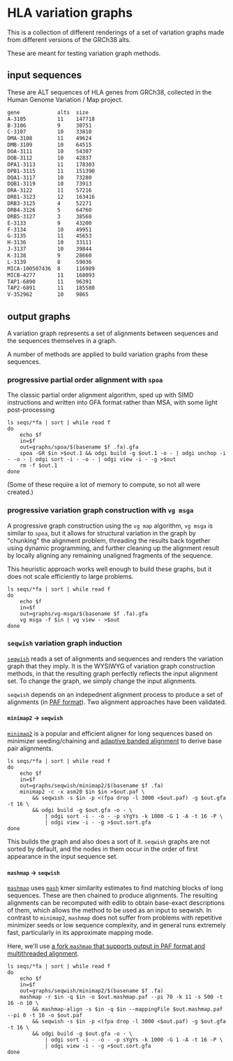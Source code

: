 # HLA variation graphs

This is a collection of different renderings of a set of variation graphs made from different versions of the GRCh38 alts.

These are meant for testing variation graph methods.

## input sequences

These are ALT sequences of HLA genes from GRCh38, collected in the Human Genome Variation / Map project.

```txt
gene            alts  size
A-3105          11    147718
B-3106          9     30751
C-3107          10    33810
DMA-3108        11    49624
DMB-3109        10    64515
DOA-3111        10    54307
DOB-3112        10    42837
DPA1-3113       11    178303
DPB1-3115       11    151390
DQA1-3117       10    73280
DQB1-3119       10    73913
DRA-3122        11    57216
DRB1-3123       12    163416
DRB3-3125       4     52271
DRB4-3126       5     64760
DRB5-3127       3     38568
E-3133          9     43200
F-3134          10    49951
G-3135          11    45653
H-3136          10    33111
J-3137          10    39844
K-3138          9     28660
L-3139          8     59036
MICA-100507436  8     116989
MICB-4277       11    168093
TAP1-6890       11    96391
TAP2-6891       11    185580
V-352962        10    9865
```

## output graphs

A variation graph represents a set of alignments between sequences and the sequences themselves in a graph.

A number of methods are applied to build variation graphs from these sequences.

### progressive partial order alignment with `spoa`

The classic partial order alignment algorithm, sped up with SIMD instructions and written into GFA format rather than MSA, with some light post-processing

```
ls seqs/*fa | sort | while read f
do
    echo $f
    in=$f
    out=graphs/spoa/$(basename $f .fa).gfa
    spoa -GR $in >$out.1 && odgi build -g $out.1 -o - | odgi unchop -i - -o - | odgi sort -i - -o - | odgi view -i - -g >$out
    rm -f $out.1
done
```

(Some of these require a lot of memory to compute, so not all were created.)

### progressive variation graph construction with `vg msga`

A progressive graph construction using the `vg map` algorithm, `vg msga` is similar to `spoa`, but it allows for structural variation in the graph by "chunking" the alignment problem, threading the results back together using dynamic programming, and further cleaning up the alignment result by locally aligning any remaining unaligned fragments of the sequence.

This heuristic approach works well enough to build these graphs, but it does not scale efficiently to large problems.

```
ls seqs/*fa | sort | while read f
do
    echo $f
    in=$f
    out=graphs/vg-msga/$(basename $f .fa).gfa
    vg msga -f $in | vg view - >$out
done
```

### `seqwish` variation graph induction

[`seqwish`](https://github.com/ekg/seqwish) reads a set of alignments and sequences and renders the variation graph that they imply.
It is the WYSIWYG of variation graph construction methods, in that the resulting graph perfectly reflects the input alignment set.
To change the graph, we simply change the input alignments.

`seqwish` depends on an indepednent alignment process to produce a set of alignments (in [PAF format](https://github.com/lh3/miniasm/blob/master/PAF.md)).
Two alignment approaches have been validated.

#### `minimap2` → `seqwish`

[`minimap2`](https://github.com/lh3/minimap2) is a popular and efficient aligner for long sequences based on minimizer seeding/chaining and [adaptive banded alignment](https://github.com/ocxtal/libgaba) to derive base pair alignments.

```
ls seqs/*fa | sort | while read f
do
    echo $f
    in=$f
    out=graphs/seqwish/minimap2/$(basename $f .fa)
    minimap2 -c -x asm20 $in $in >$out.paf \
        && seqwish -s $in -p <(fpa drop -l 3000 <$out.paf) -g $out.gfa -t 16 \
        && odgi build -g $out.gfa -o - \
            | odgi sort -i - -o - -p sYgYs -k 1000 -G 1 -A -t 16 -P \
            | odgi view -i - -g >$out.sort.gfa
done
```

This builds the graph and also does a sort of it.
`seqwish` graphs are not sorted by default, and the nodes in them occur in the order of first appearance in the input sequence set.


#### `mashmap` → `seqwish`

[`mashmap`](https://github.com/marbl/MashMap) uses [`mash`](http://mash.readthedocs.org/) kmer similarity estimates to find matching blocks of long sequences.
These are then chained to produce alignments.
The resulting alignments can be recomputed with edlib to obtain base-exact descriptions of them, which allows the method to be used as an input to seqwish.
In contrast to `minimap2`, `mashmap` does not suffer from problems with repetitive minimizer seeds or low sequence complexity, and in general runs extremely fast, particularly in its approximate mapping mode.

Here, we'll use [a fork `mashmap` that supports output in PAF format and multithreaded alignment](https://github.com/ekg/MashMap).

```
ls seqs/*fa | sort | while read f
do
    echo $f
    in=$f
    out=graphs/seqwish/minimap2/$(basename $f .fa)
    mashmap -r $in -q $in -o $out.mashmap.paf --pi 70 -k 11 -s 500 -t 16 -n 10 \
        && mashmap-align -s $in -q $in --mappingFile $out.mashmap.paf --pi 0 -t 16 -o $out.paf
        && seqwish -s $in -p <(fpa drop -l 3000 <$out.paf) -g $out.gfa -t 16 \
        && odgi build -g $out.gfa -o - \
            | odgi sort -i - -o - -p sYgYs -k 1000 -G 1 -A -t 16 -P \
            | odgi view -i - -g >$out.sort.gfa
done
```

